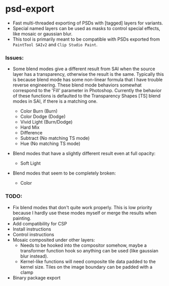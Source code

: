 # psd-export
- Fast multi-threaded exporting of PSDs with [tagged] layers for variants.
- Special named layers can be used as masks to control special effects, like mosaic or gaussian blur.
- This tool is primarily meant to be compatible with PSDs exported from `PaintTool SAIv2` and `Clip Studio Paint`.

### Issues:
- Some blend modes give a different result from SAI when the source layer has a transparency, otherwise the result is the same. Typically this is because blend mode has some non-linear formula that I have trouble reverse engineering. These blend mode behaviors somewhat correspond to the 'Fill' parameter in Photoshop. Currently the behavior of these functions is defaulted to the Transparency Shapes [TS] blend modes in SAI, if there is a matching one.
  - Color Burn (Burn)
  - Color Dodge (Dodge)
  - Vivid Light (Burn/Dodge)
  - Hard Mix
  - Difference
  - Subtract (No matching TS mode)
  - Hue (No matching TS mode)

- Blend modes that have a slightly different result even at full opacity:
  - Soft Light

- Blend modes that seem to be completely broken:
  - Color

### TODO:
- Fix blend modes that don't quite work properly. This is low priority because I hardly use these modes myself or merge the results when painting.
- Add compatibility for CSP
- Install instructions
- Control instructions
- Mosaic composited under other layers:
  - Needs to be hooked into the compositor somehow, maybe a transformer function hook so anything can be used (like gaussian blur instead).
  - Kernel-like functions will need composite tile data padded to the kernel size. Tiles on the image boundary can be padded with a clamp
- Binary package export
